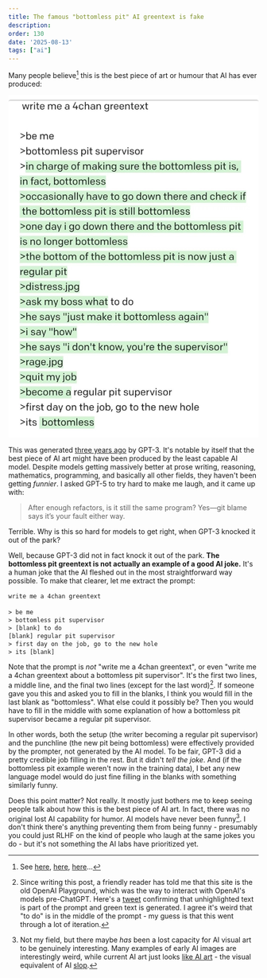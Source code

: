 ```yaml
---
title: The famous "bottomless pit" AI greentext is fake
description: 
order: 130
date: '2025-08-13'
tags: ["ai"]
---
```


Many people believe[^1] this is the best piece of art or humour that AI has ever produced:

![pit](pit.jpg)

This was generated [three years ago](https://www.reddit.com/r/greentext/comments/vc7hl0/the_bottomless_pit_supervisor/) by GPT-3. It's notable by itself that the best piece of AI art might have been produced by the least capable AI model. Despite models getting massively better at prose writing, reasoning, mathematics, programming, and basically all other fields, they haven't been getting _funnier_. I asked GPT-5 to try hard to make me laugh, and it came up with:

> After enough refactors, is it still the same program? Yes—git blame says it’s your fault either way.

Terrible. Why is this so hard for models to get right, when GPT-3 knocked it out of the park?

Well, because GPT-3 did not in fact knock it out of the park. **The bottomless pit greentext is not actually an example of a good AI joke.** It's a human joke that the AI fleshed out in the most straightforward way possible. To make that clearer, let me extract the prompt:

```
write me a 4chan greentext

> be me
> bottomless pit supervisor
> [blank] to do
[blank] regular pit supervisor
> first day on the job, go to the new hole
> its [blank]
```

Note that the prompt is _not_ "write me a 4chan greentext", or even "write me a 4chan greentext about a bottomless pit supervisor". It's the first two lines, a middle line, and the final two lines (except for the last word)[^2]. If someone gave you this and asked you to fill in the blanks, I think you would fill in the last blank as "bottomless". What else could it possibly be? Then you would have to fill in the middle with some explanation of how a bottomless pit supervisor became a regular pit supervisor.

In other words, both the setup (the writer becoming a regular pit supervisor) and the punchline (the new pit being bottomless) were effectively provided by the prompter, not generated by the AI model. To be fair, GPT-3 did a pretty credible job filling in the rest. But it didn't _tell the joke_. And (if the bottomless pit example weren't now in the training data), I bet any new language model would do just fine filling in the blanks with something similarly funny.

Does this point matter? Not really. It mostly just bothers me to keep seeing people talk about how this is the best piece of AI art. In fact, there was no original lost AI capability for humor. AI models have never been funny[^3]. I don't think there's anything preventing them from being funny - presumably you could just RLHF on the kind of people who laugh at the same jokes you do - but it's not something the AI labs have prioritized yet.


[^1]: See [here](https://x.com/alasdairpr/status/1953534607585894626), [here](https://x.com/kid_kazuma/status/1891931624163430663), [here](https://news.ycombinator.com/item?id=41287174)...

[^2]: Since writing this post, a friendly reader has told me that this site is the old OpenAI Playground, which was the way to interact with OpenAI's models pre-ChatGPT. Here's a [tweet](https://x.com/gumykityrapture/status/1536761953137446913) confirming that unhighlighted text is part of the prompt and green text is generated. I agree it's weird that "to do" is in the middle of the prompt - my guess is that this went through a lot of iteration.

[^3]: Not my field, but there maybe _has_ been a lost capacity for AI visual art to be genuinely interesting. Many examples of early AI images are interestingly weird, while current AI art just looks [like AI art](https://medium.com/@keithkisser/why-does-all-ai-art-look-like-that-f74e2a9e1c87) - the visual equivalent of AI [slop](/on-slop).